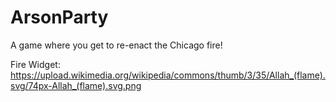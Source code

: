 # ArsonParty
A game where you get to re-enact the Chicago fire!

Fire Widget: https://upload.wikimedia.org/wikipedia/commons/thumb/3/35/Allah_(flame).svg/74px-Allah_(flame).svg.png
